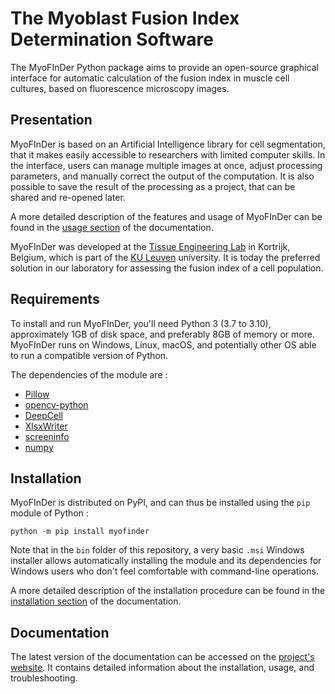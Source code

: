 The Myoblast Fusion Index Determination Software
================================================

The MyoFInDer Python package aims to provide an open-source graphical interface 
for automatic calculation of the fusion index in muscle cell cultures, based on 
fluorescence microscopy images.

Presentation
------------

MyoFInDer is based on an Artificial Intelligence library for cell segmentation, 
that it makes easily accessible to researchers with limited computer skills. In 
the interface, users can manage multiple images at once, adjust processing 
parameters, and manually correct the output of the computation. It is also 
possible to save the result of the processing as a project, that can be shared 
and re-opened later.

A more detailed description of the features and usage of MyoFInDer can be found 
in the 
[usage section](https://weisledocto.github.io/MyoFInDer/usage.html)
of the documentation.

MyoFInDer was developed at the 
[Tissue Engineering Lab](https://tissueengineering.kuleuven-kulak.be/) in 
Kortrijk, Belgium, which is part of the 
[KU Leuven](https://www.kuleuven.be/kuleuven/) university. It is today the
preferred solution in our laboratory for assessing the fusion index of a cell 
population.

Requirements
------------

To install and run MyoFInDer, you'll need Python 3 (3.7 to 3.10), approximately 
1GB of disk space, and preferably 8GB of memory or more. MyoFInDer runs on 
Windows, Linux, macOS, and potentially other OS able to run a compatible 
version of Python.

The dependencies of the module are :

- [Pillow](https://python-pillow.org/)
- [opencv-python](https://pypi.org/project/opencv-python/)
- [DeepCell](https://pypi.org/project/DeepCell/)
- [XlsxWriter](https://pypi.org/project/XlsxWriter/)
- [screeninfo](https://pypi.org/project/screeninfo/)
- [numpy](https://numpy.org/)

Installation
------------

MyoFInDer is distributed on PyPI, and can thus be installed using the `pip` 
module of Python :

```console
python -m pip install myofinder
```

Note that in the `bin` folder of this repository, a very basic `.msi` Windows
installer allows automatically installing the module and its dependencies for
Windows users who don't feel comfortable with command-line operations.

A more detailed description of the installation procedure can be found in the 
[installation section](https://weisledocto.github.io/MyoFInDer/installation.html)
of the documentation.

Documentation
-------------

The latest version of the documentation can be accessed on the 
[project's website](https://weisledocto.github.io/MyoFInDer/). It contains
detailed information about the installation, usage, and troubleshooting. 
